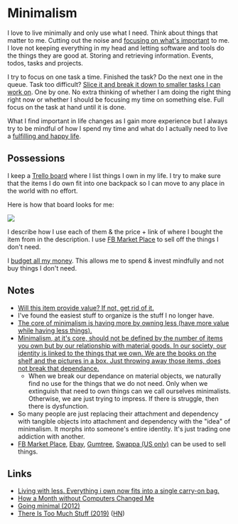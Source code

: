 # Minimalism

I love to live minimally and only use what I need. Think about things that matter to me. Cutting out the noise and [focusing on what's important](../focusing/focusing.md) to me. I love not keeping everything in my head and letting software and tools do the things they are good at. Storing and retrieving information. Events, todos, tasks and projects.

I try to focus on one task a time. Finished the task? Do the next one in the queue. Task too difficult? [Slice it and break it down to smaller tasks I can work on](../research/solving-problems.md). One by one. No extra thinking of whether I am doing the right thing right now or whether I should be focusing my time on something else. Full focus on the task at hand until it is done.

What I find important in life changes as I gain more experience but I always try to be mindful of how I spend my time and what do I actually need to live a [fulfilling and happy life](../life/happiness.md).

## Possessions

I keep a [Trello board](https://trello.com/b/HotsLGsc) where I list things I own in my life. I try to make sure that the items I do own fit into one backpack so I can move to any place in the world with no effort.

Here is how that board looks for me:

![](https://i.imgur.com/WDLCLHd.png)

I describe how I use each of them & the price + link of where I bought the item from in the description. I use [FB Market Place](https://facebook.com/marketplace) to sell off the things I don't need.

I [budget all my money](../economy/finance.md). This allows me to spend & invest mindfully and not buy things I don't need.

## Notes

- [Will this item provide value? If not, get rid of it.](https://www.reddit.com/r/minimalism/comments/846drx/extreme_minimalism_a_trend/)
- I've found the easiest stuff to organize is the stuff I no longer have.
- [The core of minimalism is having more by owning less (have more value while having less things).](https://www.reddit.com/r/minimalism/comments/8xnssq/have_you_ever_tried_to_incorporate_minimalism/)
- [Minimalism, at it's core, should not be defined by the number of items you own but by our relationship with material goods. In our society, our identity is linked to the things that we own. We are the books on the shelf and the pictures in a box. Just throwing away those items, does not break that dependance.](https://www.reddit.com/r/minimalism/comments/8x8su3/at_what_point_is_minimalism_an_unhealthy_obsession/)
  - When we break our dependance on material objects, we naturally find no use for the things that we do not need. Only when we extinguish that need to own things can we call ourselves minimalists. Otherwise, we are just trying to impress. If there is struggle, then there is dysfunction.
- So many people are just replacing their attachment and dependency with tangible objects into attachment and dependency with the "idea" of minimalism. It morphs into someone's entire identity. It's just trading one addiction with another.
- [FB Market Place](https://facebook.com/marketplace), [Ebay](https://www.ebay.com), [Gumtree](https://www.gumtree.com/), [Swappa (US only)](https://swappa.com) can be used to sell things.

## Links

- [Living with less. Everything i own now fits into a single carry-on bag.](http://www.wernervanrooyen.com/living-with-less-one-bag/)
- [How a Month without Computers Changed Me](https://dev.to/iskin/how-a-month-without-computers-changed-me-1ho4)
- [Going minimal (2012)](http://wy.io/going-minimal/)
- [There Is Too Much Stuff (2019)](https://www.theatlantic.com/health/archive/2019/05/too-many-options/590185/) ([HN](https://news.ycombinator.com/item?id=20018756))
